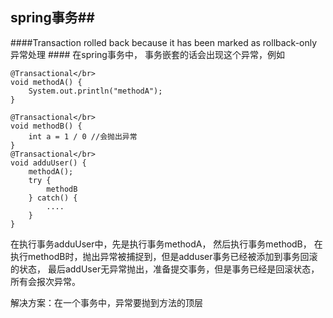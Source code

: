 ## spring事务##
####Transaction rolled back because it has been marked as rollback-only 异常处理 ####
在spring事务中， 事务嵌套的话会出现这个异常，例如

    @Transactional</br>
    void methodA() {
    	System.out.println("methodA");
    }

	@Transactional</br>
    void methodB() {
    	int a = 1 / 0 //会抛出异常
    }
	@Transactional</br>
    void adduUser() {
    	methodA();
		try {
			methodB
		} catch() {
			....
		}
    }
在执行事务adduUser中，先是执行事务methodA， 然后执行事务methodB， 
在执行methodB时，抛出异常被捕捉到，但是adduser事务已经被添加到事务回滚的状态，
最后addUser无异常抛出，准备提交事务，但是事务已经是回滚状态，所有会报次异常。

解决方案：在一个事务中，异常要抛到方法的顶层

